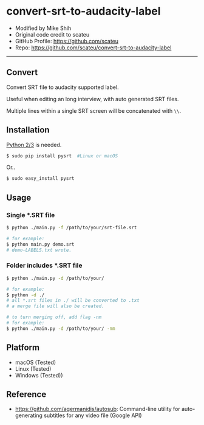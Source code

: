 # convert-srt-to-audacity-label

- Modified by Mike Shih
- Original code credit to scateu
- GitHub Profile: https://github.com/scateu
- Repo: https://github.com/scateu/convert-srt-to-audacity-label


---

## Convert

Convert SRT file to audacity supported label. 

Useful when editing an long interview, with auto generated SRT files.

Multiple lines within a single SRT screen will be concatenated with `\\`.


## Installation

[Python 2/3](https://www.python.org/downloads/) is needed.

```bash
$ sudo pip install pysrt  #Linux or macOS
```

Or..

```bash
$ sudo easy_install pysrt
```

## Usage

### Single *.SRT file

```bash
$ python ./main.py -f /path/to/your/srt-file.srt

# for example:
$ python main.py demo.srt
# demo-LABELS.txt wrote.
```

### Folder includes *.SRT file

```bash
$ python ./main.py -d /path/to/your/

# for example:
$ python -d ./ 
# all *.srt files in ./ will be converted to .txt
# a merge file will also be created. 

# to turn merging off, add flag -nm
# for example:
$ python ./main.py -d /path/to/your/ -nm
```

## Platform

- macOS (Tested)
- Linux (Tested)
- Windows (Tested))

## Reference

- <https://github.com/agermanidis/autosub>: Command-line utility for auto-generating subtitles for any video file (Google API)
